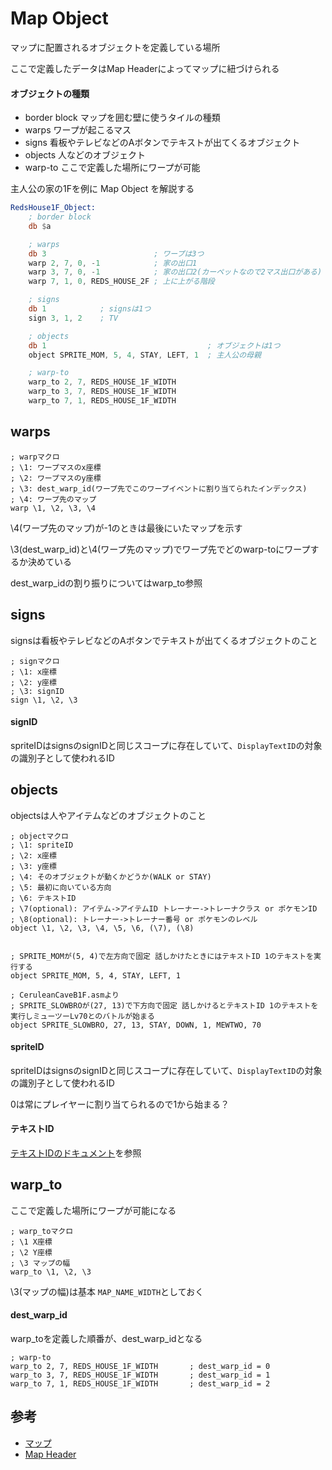 # Map Object

マップに配置されるオブジェクトを定義している場所

ここで定義したデータはMap Headerによってマップに紐づけられる

#### オブジェクトの種類

- border block マップを囲む壁に使うタイルの種類
- warps ワープが起こるマス
- signs 看板やテレビなどのAボタンでテキストが出てくるオブジェクト
- objects 人などのオブジェクト
- warp-to ここで定義した場所にワープが可能

主人公の家の1Fを例に Map Object を解説する

```asm
RedsHouse1F_Object:
    ; border block
	db $a

    ; warps
	db 3                        ; ワープは3つ
	warp 2, 7, 0, -1            ; 家の出口1
	warp 3, 7, 0, -1            ; 家の出口2(カーペットなので2マス出口がある)
	warp 7, 1, 0, REDS_HOUSE_2F ; 上に上がる階段

    ; signs
	db 1            ; signsは1つ
	sign 3, 1, 2    ; TV

    ; objects
	db 1                                    ; オブジェクトは1つ
	object SPRITE_MOM, 5, 4, STAY, LEFT, 1  ; 主人公の母親

	; warp-to
	warp_to 2, 7, REDS_HOUSE_1F_WIDTH
	warp_to 3, 7, REDS_HOUSE_1F_WIDTH
	warp_to 7, 1, REDS_HOUSE_1F_WIDTH
```

## warps

```
; warpマクロ
; \1: ワープマスのx座標
; \2: ワープマスのy座標
; \3: dest_warp_id(ワープ先でこのワープイベントに割り当てられたインデックス)
; \4: ワープ先のマップ
warp \1, \2, \3, \4
```

\4(ワープ先のマップ)が-1のときは最後にいたマップを示す

\3(dest_warp_id)と\4(ワープ先のマップ)でワープ先でどのwarp-toにワープするか決めている

dest_warp_idの割り振りについてはwarp_to参照

## signs

signsは看板やテレビなどのAボタンでテキストが出てくるオブジェクトのこと

```
; signマクロ  
; \1: x座標
; \2: y座標
; \3: signID
sign \1, \2, \3
```

#### signID

spriteIDはsignsのsignIDと同じスコープに存在していて、`DisplayTextID`の対象の識別子として使われるID

## objects

objectsは人やアイテムなどのオブジェクトのこと

```
; objectマクロ
; \1: spriteID
; \2: x座標
; \3: y座標
; \4: そのオブジェクトが動くかどうか(WALK or STAY)
; \5: 最初に向いている方向
; \6: テキストID
; \7(optional): アイテム->アイテムID トレーナー->トレーナクラス or ポケモンID
; \8(optional): トレーナー->トレーナー番号 or ポケモンのレベル 
object \1, \2, \3, \4, \5, \6, (\7), (\8)


; SPRITE_MOMが(5, 4)で左方向で固定 話しかけたときにはテキストID 1のテキストを実行する
object SPRITE_MOM, 5, 4, STAY, LEFT, 1

; CeruleanCaveB1F.asmより
; SPRITE_SLOWBROが(27, 13)で下方向で固定 話しかけるとテキストID 1のテキストを実行しミューツーLv70とのバトルが始まる
object SPRITE_SLOWBRO, 27, 13, STAY, DOWN, 1, MEWTWO, 70
```

#### spriteID

spriteIDはsignsのsignIDと同じスコープに存在していて、`DisplayTextID`の対象の識別子として使われるID

0は常にプレイヤーに割り当てられるので1から始まる？

#### テキストID

[テキストIDのドキュメント](./text_id.md)を参照

## warp_to

ここで定義した場所にワープが可能になる

```
; warp_toマクロ
; \1 X座標
; \2 Y座標  
; \3 マップの幅 
warp_to \1, \2, \3
```

\3(マップの幅)は基本 `MAP_NAME_WIDTH`としておく

#### dest_warp_id

warp_toを定義した順番が、dest_warp_idとなる

```
; warp-to
warp_to 2, 7, REDS_HOUSE_1F_WIDTH       ; dest_warp_id = 0
warp_to 3, 7, REDS_HOUSE_1F_WIDTH       ; dest_warp_id = 1
warp_to 7, 1, REDS_HOUSE_1F_WIDTH       ; dest_warp_id = 2
```

## 参考

- [マップ](./map/map.md)
- [Map Header](./map/map_header.md)